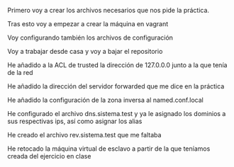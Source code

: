 Primero voy a crear los archivos necesarios que nos pide la práctica.

Tras esto voy a empezar a crear la máquina en vagrant

Voy configurando también los archivos de configuración

Voy a trabajar desde casa y voy a bajar el repositorio

He añadido a la ACL de trusted la dirección de 127.0.0.0 junto a la que tenía de la red

He añadido la dirección del servidor forwarded que me dice en la práctica

He añadido la configuración de la zona inversa al named.conf.local

He configurado el archivo dns.sistema.test y ya le asignado los dominios a sus respectivas ips, así como asignar los alias

He creado el archivo rev.sistema.test que me faltaba

He retocado la máquina virtual de esclavo a partir de la que teníamos creada del ejercicio en clase

